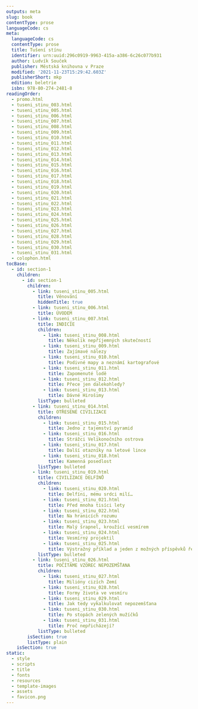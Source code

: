 ```yaml
---
outputs: meta
slug: book
contentType: prose
languageCode: cs
meta:
  languageCode: cs
  contentType: prose
  title: Tušení stínu
  identifier: urn:uuid:296c0919-9963-415a-a386-6c26c077b931
  author: Ludvík Souček
  publisher: Městská knihovna v Praze
  modified: '2021-11-23T15:29:42.603Z'
  publisherShort: mkp
  edition: beletrie
  isbn: 978-80-274-2481-8
readingOrder:
  - promo.html
  - tuseni_stinu_003.html
  - tuseni_stinu_005.html
  - tuseni_stinu_006.html
  - tuseni_stinu_007.html
  - tuseni_stinu_008.html
  - tuseni_stinu_009.html
  - tuseni_stinu_010.html
  - tuseni_stinu_011.html
  - tuseni_stinu_012.html
  - tuseni_stinu_013.html
  - tuseni_stinu_014.html
  - tuseni_stinu_015.html
  - tuseni_stinu_016.html
  - tuseni_stinu_017.html
  - tuseni_stinu_018.html
  - tuseni_stinu_019.html
  - tuseni_stinu_020.html
  - tuseni_stinu_021.html
  - tuseni_stinu_022.html
  - tuseni_stinu_023.html
  - tuseni_stinu_024.html
  - tuseni_stinu_025.html
  - tuseni_stinu_026.html
  - tuseni_stinu_027.html
  - tuseni_stinu_028.html
  - tuseni_stinu_029.html
  - tuseni_stinu_030.html
  - tuseni_stinu_031.html
  - colophon.html
tocBase:
  - id: section-1
    children:
      - id: section-1
        children:
          - link: tuseni_stinu_005.html
            title: Věnování
            hiddenTitle: true
          - link: tuseni_stinu_006.html
            title: ÚVODEM
          - link: tuseni_stinu_007.html
            title: INDICIE
            children:
              - link: tuseni_stinu_008.html
                title: Několik nepříjemných skutečností
              - link: tuseni_stinu_009.html
                title: Zajímavé nálezy
              - link: tuseni_stinu_010.html
                title: Podivné mapy a neznámí kartografové
              - link: tuseni_stinu_011.html
                title: Zapomenuté lodě
              - link: tuseni_stinu_012.html
                title: Přece jen dalekohledy?
              - link: tuseni_stinu_013.html
                title: Dávné Hirošimy
            listType: bulleted
          - link: tuseni_stinu_014.html
            title: OTŘESENÉ CIVILIZACE
            children:
              - link: tuseni_stinu_015.html
                title: Jedno z tajemství pyramid
              - link: tuseni_stinu_016.html
                title: Strážci Velikonočního ostrova
              - link: tuseni_stinu_017.html
                title: Další otazníky na letové lince
              - link: tuseni_stinu_018.html
                title: Kamenná posedlost
            listType: bulleted
          - link: tuseni_stinu_019.html
            title: CIVILIZACE DELFÍNŮ
            children:
              - link: tuseni_stinu_020.html
                title: Delfíni, mému srdci milí…
              - link: tuseni_stinu_021.html
                title: Před mnoha tisíci lety
              - link: tuseni_stinu_022.html
                title: Na hranicích rozumu
              - link: tuseni_stinu_023.html
                title: Malý šrapnel, kroužící vesmírem
              - link: tuseni_stinu_024.html
                title: Vesmírný projektil
              - link: tuseni_stinu_025.html
                title: Výstražný příklad a jeden z možných příspěvků řešení = Mars
            listType: bulleted
          - link: tuseni_stinu_026.html
            title: POČÍTÁME VZOREC NEPOZEMŠŤANA
            children:
              - link: tuseni_stinu_027.html
                title: Milióny cizích Zemí
              - link: tuseni_stinu_028.html
                title: Formy života ve vesmíru
              - link: tuseni_stinu_029.html
                title: Jak tedy vykalkulovat nepozemšťana
              - link: tuseni_stinu_030.html
                title: Po stopách zelených mužíčků
              - link: tuseni_stinu_031.html
                title: Proč nepřicházejí?
            listType: bulleted
        isSection: true
        listType: plain
    isSection: true
static:
  - style
  - scripts
  - title
  - fonts
  - resources
  - template-images
  - assets
  - favicon.png
---
```

